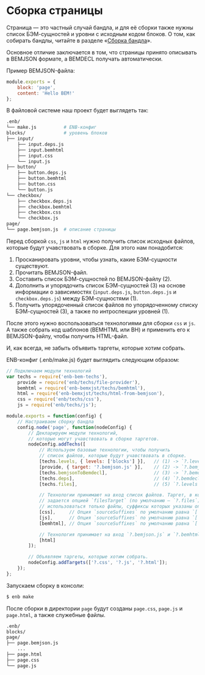 Сборка страницы
===============

Страница — это частный случай бандла, и для её сборки также нужны список БЭМ-сущностей и уровни с исходным кодом блоков. О том, как собирать бандлы, читайте в разделе «[Сборка бандла](build-bundle.md)».

Основное отличие заключается в том, что страницы принято описывать в BEMJSON формате, а BEMDECL получать автоматически.

Пример BEMJSON-файла:

```js
module.exports = {
    block: 'page',
    content: 'Hello BEM!'
};
```

В файловой системе наш проект будет выглядеть так:

```sh
.enb/
└── make.js          # ENB-конфиг
blocks/              # уровень блоков
├── input/
    ├── input.deps.js
    ├── input.bemhtml
    ├── input.css
    └── input.js
├── button/
    ├── button.deps.js
    ├── button.bemhtml
    ├── button.css
    └── button.js
└── checkbox/
    ├── checkbox.deps.js
    ├── checkbox.bemhtml
    ├── checkbox.css
    └── checkbox.js
page/
└── page.bemjson.js  # описание страницы
```

Перед сборкой `css`, `js` и `html` нужно получить список исходных файлов, которые будут учавствовать в сборке.
Для этого нам понадобится:

1. Просканировать уровни, чтобы узнать, какие БЭМ-сущности существуют.
2. Прочитать BEMJSON-файл.
3. Составить список БЭМ-сущностей по BEMJSON-файлу (2).
4. Дополнить и упорядочить список БЭМ-сущностей (3) на основе информации о зависимостях (`input.deps.js`, `button.deps.js` и `checkbox.deps.js`) между БЭМ-сущностями (1).
5. Получить упорядоченный список файлов по упорядоченному списку БЭМ-сущностей (3), а также по интроспекции уровней (1).

После этого нужно воспользоваться технологиями для сборки `css` и `js`. А также собрать код шаблонов (BEMHTML или BH) и применить его к BEMJSON-файлу, чтобы получить HTML-файл.

И, как всегда, не забыть объявить таргеты, которые хотим собрать.

ENB-конфиг (.enb/make.js) будет выглядить следующим образом:

```js
// Подключаем модули технологий
var techs = require('enb-bem-techs'),
    provide = require('enb/techs/file-provider'),
    bemhtml = require('enb-bemxjst/techs/bemhtml'),
    html = require('enb-bemxjst/techs/html-from-bemjson'),
    css = require('enb/techs/css'),
    js = require('enb/techs/js');

module.exports = function(config) {
    // Настраиваем сборку бандла
    config.node('page', function(nodeConfig) {
        // Декларируем модули технологий,
        // которые могут учавствовать в сборке таргетов.
        nodeConfig.addTechs([
            // Используем базовые технологии, чтобы получить
            // список файлов, которые будут учавствовать в сборке.
            [techs.levels, { levels: ['blocks'] }],   // (1) -> `?.levels`
            [provide, { target: '?.bemjson.js' }],    // (2) -> `?.bemjson.js`
            [techs.bemjsonToBemdecl],                 // (3) -> `?.bemdecl.js`
            [techs.deps],                             // (4) `?.bemdecl.js` -> `?.deps.js`
            [techs.files],                            // (5) `?.levels` + `?.deps.js` -> `?.files`

            // Технологии принимают на вход список файлов. Таргет, в котором хранится список файлов,
            // задается опцией `filesTarget` (по умолчанию — `?.files`). Для сборки будут
            // использоваться только файлы, суффиксы которых указаны опцией `sourceSuffixes`.
            [css],     // Опция `sourceSuffixes` по умолчанию равна `['css']`
            [js],      // Опция `sourceSuffixes` по умолчанию равна `['js']`
            [bemhtml], // Опция `sourceSuffixes` по умолчанию равна `['bemhtml', 'bemhtml.xjst']`.

            // Технология принимает на вход `?.bemjson.js` и `?.bemhtml.js` таргеты.
            [html]
        ]);

        // Объявляем таргеты, которые хотим собрать.
        nodeConfig.addTargets(['?.css', '?.js', '?.html']);
    });
};
```

Запускаем сборку в консоли:

```sh
$ enb make
```

После сборки в директории `page` будут созданы `page.css`, `page.js` и `page.html`, а также служебные файлы.

```sh
.enb/
blocks/
page/
├── page.bemjson.js
    ...
├── page.html
├── page.css
└── page.js
```
